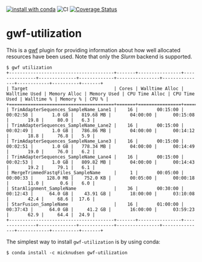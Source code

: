 [![install with conda](https://anaconda.org/micknudsen/gwf-utilization/badges/version.svg)](https://anaconda.org/micknudsen/snpahoy) ![CI](https://github.com/micknudsen/gwf-utilization/workflows/CI/badge.svg?branch=master) [![Coverage Status](https://coveralls.io/repos/github/micknudsen/gwf-utilization/badge.svg?branch=master)](https://coveralls.io/github/micknudsen/gwf-utilization?branch=master)

# gwf-utilization

This is a [gwf](http://gwf.readthedocs.io/en/latest/) plugin for providing information about how well allocated resources have been used. Note that only the _Slurm_ backend is supported.


```
$ gwf utilization
+---------------------------------------+-------+----------------+---------------+--------------+-------------+----------------+---------------+------------+----------+-------+
| Target                                | Cores | Walltime Alloc | Walltime Used | Memory Alloc | Memory Used | CPU Time Alloc | CPU Time Used | Walltime % | Memory % | CPU % |
+=======================================+=======+================+===============+==============+=============+================+===============+============+==========+=======+
| TrimAdapterSequences_SampleName_Lane1 |    16 |       00:15:00 |      00:02:58 |       1.0 GB |   819.68 MB |       04:00:00 |      00:15:08 |       19.8 |     80.0 |   6.3 |
| TrimAdapterSequences_SampleName_Lane2 |    16 |       00:15:00 |      00:02:49 |       1.0 GB |   786.86 MB |       04:00:00 |      00:14:12 |       18.8 |     76.8 |   5.9 |
| TrimAdapterSequences_SampleName_Lane3 |    16 |       00:15:00 |      00:02:51 |       1.0 GB |   778.34 MB |       04:00:00 |      00:14:49 |       19.0 |     76.0 |   6.2 |
| TrimAdapterSequences_SampleName_Lane4 |    16 |       00:15:00 |      00:02:53 |       1.0 GB |   809.82 MB |       04:00:00 |      00:14:43 |       19.2 |     79.1 |   6.1 |
| MergeTrimmedFastqFiles_SampleName     |     1 |       00:05:00 |      00:00:33 |     128.0 MB |    752.0 KB |       00:05:00 |      00:00:18 |       11.0 |      0.6 |   6.0 |
| StarAlignment_SampleName              |    36 |       00:30:00 |      00:12:43 |      64.0 GB |    43.91 GB |       18:00:00 |      03:10:08 |       42.4 |     68.6 |  17.6 |
| StarFusion_SampleName                 |    16 |       01:00:00 |      00:37:43 |      64.0 GB |     41.2 GB |       16:00:00 |      03:59:23 |       62.9 |     64.4 |  24.9 |
+---------------------------------------+-------+----------------+---------------+--------------+-------------+----------------+---------------+------------+----------+-------+
```

The simplest way to install `gwf-utilization` is by using conda:

```
$ conda install -c micknudsen gwf-utilization
```
